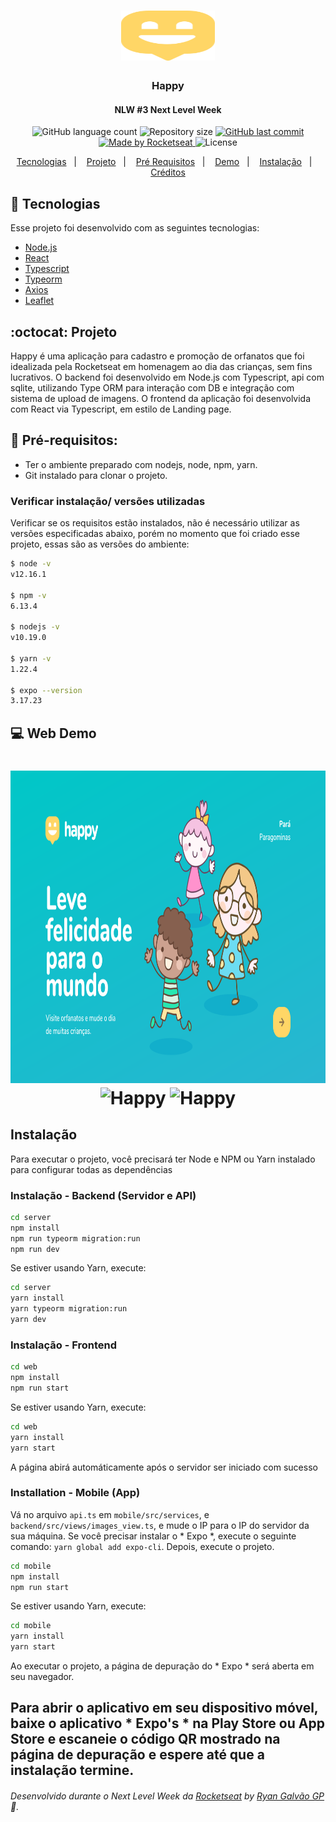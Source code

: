 

<h1 align="center">
<img alt="Happy"  src="happy-frontend/src/images/map-marker.svg" height="80" width="150px">
</h1>

<h3 align="center">
  Happy
</h3>
<h4 align="center">
   NLW #3 Next Level Week
</h4>



<p align="center">
  <img alt="GitHub language count" src="https://img.shields.io/github/languages/count/ryangalvaogp/Be-the-Hero">

  <img alt="Repository size" src="https://img.shields.io/github/repo-size/ryangalvaogp/Be-the-Hero">
  
  <a href="https://github.com/ryangalvaogp/Be-the-Hero/commits/master">
    <img alt="GitHub last commit" src="https://img.shields.io/github/last-commit/ryangalvaogp/Be-the-Hero">
  </a>

  <a href="https://rocketseat.com.br">
    <img alt="Made by Rocketseat" src="https://img.shields.io/badge/made%20by-Rocketseat-red">
  </a>

  <img alt="License" src="https://img.shields.io/badge/license-MIT-brightgreen">
</p>




<p align="center">
  <a href="#rocket-tecnologias">Tecnologias</a>&nbsp;&nbsp;&nbsp;|&nbsp;&nbsp;&nbsp;
  <a href="#octocat-projeto">Projeto</a>&nbsp;&nbsp;&nbsp;|&nbsp;&nbsp;&nbsp;
  <a href="#anger-pr%C3%A9-requisitos">Pré Requisitos</a>&nbsp;&nbsp;&nbsp;|&nbsp;&nbsp;&nbsp;
   <a href="#-web-demo">Demo</a>&nbsp;&nbsp;&nbsp;|&nbsp;&nbsp;&nbsp;
  <a href="#Instala%C3%A7%C3%A3o">Instalação</a>&nbsp;&nbsp;&nbsp;|&nbsp;&nbsp;&nbsp;
  <a href="######Desenvolvido">Créditos</a>
</p>


## 🚀 Tecnologias

Esse projeto foi desenvolvido com as seguintes tecnologias:
- [Node.js](https://nodejs.org/en/)
- [React](https://reactjs.org)
- [Typescript](https://www.typescriptlang.org/)
- [Typeorm](https://typeorm.io/)
- [Axios](https://github.com/axios/axios)
- [Leaflet](https://leafletjs.com/)


 
 

## :octocat: Projeto
Happy é uma aplicação para cadastro e promoção de orfanatos que foi idealizada pela Rocketseat em homenagem ao dia das crianças, sem fins lucrativos. O backend foi desenvolvido em Node.js com Typescript, api com sqlite, utilizando Type ORM para interação com DB e integração com sistema de upload de imagens. O frontend da aplicação foi desenvolvida com React via Typescript, em estilo de Landing page.

## :anger: Pré-requisitos:
 - Ter o ambiente preparado com nodejs, node, npm, yarn.
 - Git instalado para clonar o projeto.


### Verificar instalação/ versões utilizadas
Verificar se os requisitos estão instalados, não é necessário utilizar as versões especificadas abaixo, porém no momento que foi criado esse projeto, essas são as versões do ambiente:
```sh
$ node -v  
v12.16.1

$ npm -v   
6.13.4

$ nodejs -v
v10.19.0

$ yarn -v   
1.22.4

$ expo --version
3.17.23
```


## 💻 Web Demo

<h1 align="center">
<img alt="Happy"  src="/demo-assets/Home.svg" height="500" width="570px">
<img alt="Happy"  src="/demo-assets/Mapa.svg" height="500" width="570px">
<img alt="Happy"  src="/demo-assets/02. Dados (preechidos).svg" height="500" width="570px">

</h1>




## Instalação<a id="instalação"></a>
Para executar o projeto, você precisará ter Node e NPM ou Yarn instalado para configurar todas as dependências


### Instalação - Backend (Servidor e API) <a id="installation-back"></a>

```bash
cd server
npm install
npm run typeorm migration:run
npm run dev
```

Se estiver usando Yarn, execute:
```bash
cd server
yarn install
yarn typeorm migration:run
yarn dev
```

### Instalação - Frontend <a id="installation-front"></a>

```bash
cd web
npm install
npm run start
```

Se estiver usando Yarn, execute:
```bash
cd web
yarn install
yarn start
```

A página abirá automáticamente após o servidor ser iniciado com sucesso

### Installation - Mobile (App) <a id="installation-mobile"></a>

Vá no arquivo `api.ts` em `mobile/src/services`, e `backend/src/views/images_view.ts`, e mude o IP para o IP do servidor da sua máquina.
Se você precisar instalar o * Expo *, execute o seguinte comando: `yarn global add expo-cli`.
Depois, execute o projeto.


```bash
cd mobile
npm install
npm run start
```

Se estiver usando Yarn, execute:
```bash
cd mobile
yarn install
yarn start
```

Ao executar o projeto, a página de depuração do * Expo * será aberta em seu navegador.

Para abrir o aplicativo em seu dispositivo móvel, baixe o aplicativo * Expo's * na Play Store ou App Store e escaneie o código QR mostrado na página de depuração e espere até que a instalação termine.
---

###### Desenvolvido durante o Next Level Week da [Rocketseat](https://rocketseat.com.br) by [Ryan Galvão GP](https://www.linkedin.com/in/ryangalvaogp/) :rocket:.
